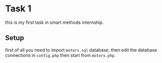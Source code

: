 # Task 1

this is my first task in smart methods internship.

## Setup

first of all you need to import `motors.sql` database, then edit the database connections in `config.php` then start from `motors.php`.
